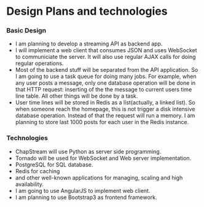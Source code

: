 Design Plans and technologies
=============================

### Basic Design

* I am planning to develop a streaming API as backend app. 
* I will implement a web client that consumes JSON and uses WebSocket to 
  communiciate the server. It will also use regular AJAX calls for doing
  regular operations.
* Most of the backend stuff will be separated from the API application.
  So I am going to use a task queue for doing many jobs. For example, when 
  any user posts a message, only one database operation will be done in that
  HTTP request: inserting of the the message to current users time line table.
  All other things will be done by a task. 
* User time lines will be stored in Redis as a list(actually, a linked list).
  So when someone reach the homepage, this is not trigger a disk intensive 
  database operation. Instead of that the request will run a memory. 
  I am planning to store last 1000 posts for each user in the Redis instance.


### Technologies

* ChapStream will use Python as server side programming.
* Tornado will be used for WebSocket and Web server implementation.
* PostgreSQL for SQL database.
* Redis for caching
* and other well-known applications for managing, scaling and high availability.
* I am going to use AngularJS to implement web client.
* I am planning to use Bootstrap3 as frontend framework.

